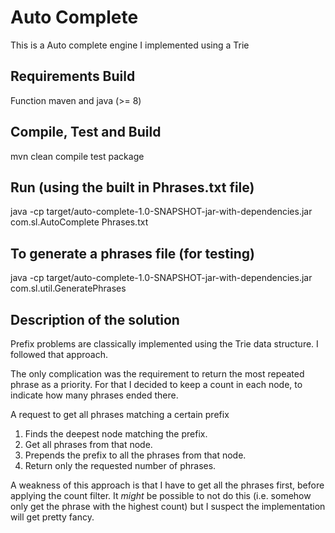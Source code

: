 # Auto Complete
This is a Auto complete engine I implemented using a Trie

## Requirements Build
Function maven and java (>= 8)

## Compile, Test and Build
mvn clean compile test package

## Run (using the built in Phrases.txt file)
java -cp target/auto-complete-1.0-SNAPSHOT-jar-with-dependencies.jar com.sl.AutoComplete Phrases.txt

## To generate a phrases file (for testing)
java -cp target/auto-complete-1.0-SNAPSHOT-jar-with-dependencies.jar com.sl.util.GeneratePhrases <PhrasesOutputFile>

## Description of the solution
Prefix problems are classically implemented using the Trie data structure. I followed that approach.

The only complication was the requirement to return the most repeated phrase as a priority.
For that I decided to keep a count in each node, to indicate how many phrases ended there.

A request to get all phrases matching a certain prefix
1. Finds the deepest node matching the prefix.
2. Get all phrases from that node.
3. Prepends the prefix to all the phrases from that node.
4. Return only the requested number of phrases.

A weakness of this approach is that I have to get all the phrases first, before applying the count filter.
It *might* be possible to not do this (i.e. somehow only get the phrase with the highest count)
but I suspect the implementation will get pretty fancy.
